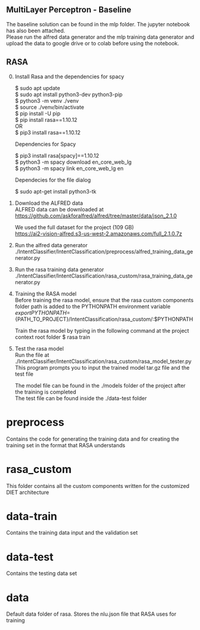 ## MultiLayer Perceptron - Baseline

The baseline solution can be found in the mlp folder. The jupyter notebook has also been attached.<br/>
Please run the alfred data generator and the mlp training data generator and upload the data to google drive or to colab before using the notebook.<br/>


## RASA
0. Install Rasa and the dependencies for spacy<br/>

    $ sudo apt update <br/>
    $ sudo apt install python3-dev python3-pip <br/>
    $ python3 -m venv ./venv <br/>
    $ source ./venv/bin/activate <br/>
    $ pip install -U pip <br/>
    $ pip install rasa==1.10.12 <br/>
     OR <br/>
    $ pip3 install rasa==1.10.12 <br/>

    Dependencies for Spacy

    $ pip3 install rasa[spacy]==1.10.12 <br/>
    $ python3 -m spacy download en_core_web_lg <br/>
    $ python3 -m spacy link en_core_web_lg en <br/>
    
    Dependecies for the file dialog <br/>
    
    $ sudo apt-get install python3-tk<br/>


1. Download the ALFRED data<br/>
    ALFRED data can be downloaded at https://github.com/askforalfred/alfred/tree/master/data/json_2.1.0 <br/>
    
    We used the full dataset for the project (109 GB)<br/>
    https://ai2-vision-alfred.s3-us-west-2.amazonaws.com/full_2.1.0.7z<br/>
    
    
2. Run the alfred data generator<br/>
     ./IntentClassifier/IntentClassification/preprocess/alfred_training_data_generator.py<br/>
    
    
3. Run the rasa training data generator<br/>
     ./IntentClassifier/IntentClassification/rasa_custom/rasa_training_data_generator.py<br/>
 
 
4. Training the RASA model <br/>
    Before training the rasa model, ensure that the rasa custom components folder path is added to the PYTHONPATH environment variable <br/>
    $export PYTHONPATH=${PATH_TO_PROJECT}/IntentClassification/rasa_custom/:$PYTHONPATH <br/>
    
    Train the rasa model by typing in the following command at the project context root folder
    $ rasa train<br/>
    
    
5. Test the rasa model<br/>
    Run the file at ./IntentClassifier/IntentClassification/rasa_custom/rasa_model_tester.py <br/>
    This program prompts you to input the trained model tar.gz file and the test file<br/>
    
    The model file can be found in the ./models folder of the project after the training is completed<br/>
    The test file can be found inside the ./data-test folder<br/>






# preprocess
Contains the code for generating the training data and for creating the training set in the format that RASA understands

# rasa_custom
This folder contains all the custom components written for the customized DIET architecture

# data-train 
Contains the training data input and the validation set

# data-test
Contains the testing data set

# data
Default data folder of rasa. Stores the nlu.json file that RASA uses for training




